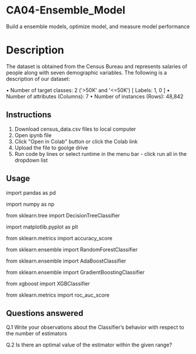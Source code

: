 # CA04-Ensemble_Model
Build a ensemble models, optimize model, and measure model performance
# Description
The dataset is obtained from the Census Bureau and represents salaries of people along with seven demographic variables. The following is a description of our dataset:

•	Number of target classes: 2 ('>50K' and '<=50K') [ Labels: 1, 0 ]
•	Number of attributes (Columns): 7
•	Number of instances (Rows): 48,842
## Instructions
1. Download census_data.csv files to local computer
2. Open ipynb file
3. Click "Open in Colab" button or click the Colab link
4. Upload the file to goolge drive
5. Run code by lines or select runtime in the menu bar - click run all in the dropdown list
## Usage
import pandas as pd

import numpy as np

from sklearn.tree import DecisionTreeClassifier

import matplotlib.pyplot as plt

from sklearn.metrics import accuracy_score

from sklearn.ensemble import RandomForestClassifier

from sklearn.ensemble import AdaBoostClassifier 

from sklearn.ensemble import GradientBoostingClassifier

from xgboost import XGBClassifier

from sklearn.metrics import roc_auc_score

## Questions answered

Q.1 Write your observations about the Classifier’s behavior with respect to the
number of estimators

Q.2 Is there an optimal value of the estimator within the given range?
